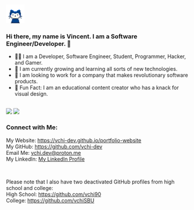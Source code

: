 <img src="/assets/mona-whisper.gif" width="50px" height="50px">

### Hi there, my name is Vincent. I am a Software Engineer/Developer. 👋
- 🧑‍💻 I am a Developer, Software Engineer, Student, Programmer, Hacker, and Gamer.
- 🌱 I am currently growing and learning all sorts of new technologies.
- 💼 I am looking to work for a company that makes revolutionary software products.
- 🎈 Fun Fact: I am an educational content creator who has a knack for visual design.

<br />
<img src="https://github-readme-stats.vercel.app/api?username=vchi-dev&show_icons=true&hide_border=true&hide=stars,prs,contribs&theme=react" />
<img src="https://github-readme-stats.vercel.app/api/top-langs/?username=vchi-dev&layout=compact&hide_border&hide=jupyter%20notebook&theme=react" />

### Connect with Me:
My Website: <a href="https://vchi-dev.github.io/portfolio-website/" target="_blank">https://vchi-dev.github.io/portfolio-website</a>\
My GitHub: <a href="https://github.com/vchi-dev/" target="_blank">https://github.com/vchi-dev</a>\
Email Me: <a href="mailto:vchi.dev@proto.me">vchi.dev@proton.me</a>\
My LinkedIn: <a href="https://www.linkedin.com/in/vincent-chi-developer/">My LinkedIn Profile</a>

<br />

Please note that I also have two deactivated GitHub profiles from high school and college:\
High School: <a href="https://github.com/vchi-dev/" target="_blank">https://github.com/vchi90</a>\
College: <a href="https://github.com/vchi-dev/" target="_blank">https://github.com/vchiSBU</a>
